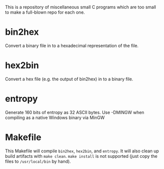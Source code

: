 This is a repository of miscellaneous small C programs which are too small
to make a full-blown repo for each one.

# bin2hex

Convert a binary file in to a hexadecimal representation of the file.

# hex2bin

Convert a hex file (e.g. the output of bin2hex) in to a binary file.

# entropy

Generate 160 bits of entropy as 32 ASCII bytes.  Use -DMINGW when
compiling as a native Windows binary via MinGW

# Makefile

This Makefile will compile `bin2hex`, `hex2bin`, and `entropy`.  It will
also clean up build artifacts with `make clean`.  `make install` is not
supported (just copy the files to `/usr/local/bin` by hand).

